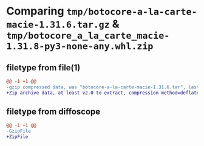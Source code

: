 # Comparing `tmp/botocore-a-la-carte-macie-1.31.6.tar.gz` & `tmp/botocore_a_la_carte_macie-1.31.8-py3-none-any.whl.zip`

## filetype from file(1)

```diff
@@ -1 +1 @@
-gzip compressed data, was "botocore-a-la-carte-macie-1.31.6.tar", last modified: Thu Jul 20 01:20:33 2023, max compression
+Zip archive data, at least v2.0 to extract, compression method=deflate
```

## filetype from diffoscope

```diff
@@ -1 +1 @@
-GzipFile
+ZipFile
```

